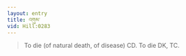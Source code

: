 ```yaml
---
layout: entry
title: འགུམ་
vid: Hill:0283
---
```

> To die (of natural death, of disease) CD. To die DK, TC.
